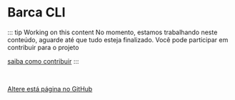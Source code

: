 # Barca CLI

::: tip Working on this content
No momento, estamos trabalhando neste conteúdo, aguarde até que tudo esteja finalizado. Você pode participar em contribuir para o projeto

 [saiba como contribuir](https://opensource.guide/)
:::


<br>

[Altere está página no GitHub](https://github.com/project-barca/quickstart/edit/master/docs/README.md)
